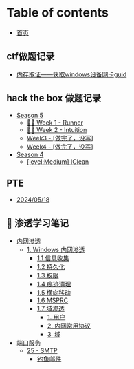 # Table of contents

* [首页](README.md)

## ctf做题记录 <a href="#ctfwp" id="ctfwp"></a>

* [内存取证——获取windows设备网卡guid](ctfwp/nei-cun-qu-zheng-huo-qu-windows-she-bei-wang-ka-guid.md)

## hack the box 做题记录

* [Season 5](hack-the-box-zuo-ti-ji-lu/season-5/README.md)
  * [🏃‍♂️ Week 1 - Runner](hack-the-box-zuo-ti-ji-lu/season-5-week-1-runner.md)
  * [🧘‍♂️ Week 2 - Intuition](hack-the-box-zuo-ti-ji-lu/season-5/week-2-intuition.md)
  * [Week3 - \[做完了，没写\]](hack-the-box-zuo-ti-ji-lu/season-5/week3-zuo-wan-le-mei-xie.md)
  * [Week4 - \[做完了，没写\]](hack-the-box-zuo-ti-ji-lu/season-5/week4-zuo-wan-le-mei-xie.md)
* [Season 4](hack-the-box-zuo-ti-ji-lu/season-4/README.md)
  * [\[level:Medium\] IClean](hack-the-box-zuo-ti-ji-lu/level-medium-iclean.md)

## PTE

* [2024/05/18](pte/2024-05-18.md)

## 📖 渗透学习笔记

* [内网渗透](shen-tou-xue-xi-bi-ji/nei-wang-shen-tou/README.md)
  * [1. Windows 内网渗透](shen-tou-xue-xi-bi-ji/nei-wang-shen-tou/1.-windows-nei-wang-shen-tou/README.md)
    * [1.1 信息收集](shen-tou-xue-xi-bi-ji/nei-wang-shen-tou/1.-windows-nei-wang-shen-tou/1.1-xin-xi-shou-ji.md)
    * [1.2 持久化](shen-tou-xue-xi-bi-ji/nei-wang-shen-tou/1.-windows-nei-wang-shen-tou/1.2-chi-jiu-hua.md)
    * [1.3 权限](shen-tou-xue-xi-bi-ji/nei-wang-shen-tou/1.-windows-nei-wang-shen-tou/1.3-quan-xian.md)
    * [1.4 痕迹清理](shen-tou-xue-xi-bi-ji/nei-wang-shen-tou/1.-windows-nei-wang-shen-tou/1.4-hen-ji-qing-li.md)
    * [1.5 横向移动](shen-tou-xue-xi-bi-ji/nei-wang-shen-tou/1.-windows-nei-wang-shen-tou/1.5-heng-xiang-yi-dong.md)
    * [1.6 MSPRC](shen-tou-xue-xi-bi-ji/nei-wang-shen-tou/1.-windows-nei-wang-shen-tou/1.6-msprc.md)
    * [1.7 域渗透](shen-tou-xue-xi-bi-ji/nei-wang-shen-tou/1.-windows-nei-wang-shen-tou/1.7-yu-shen-tou/README.md)
      * [1. 用户](shen-tou-xue-xi-bi-ji/nei-wang-shen-tou/1.-windows-nei-wang-shen-tou/1.7-yu-shen-tou/1.-yong-hu.md)
      * [2. 内网常用协议](shen-tou-xue-xi-bi-ji/nei-wang-shen-tou/1.-windows-nei-wang-shen-tou/1.7-yu-shen-tou/2.-nei-wang-chang-yong-xie-yi.md)
      * [3. 域](shen-tou-xue-xi-bi-ji/nei-wang-shen-tou/1.-windows-nei-wang-shen-tou/1.7-yu-shen-tou/3.-yu.md)
* [端口服务](shen-tou-xue-xi-bi-ji/duan-kou-fu-wu/README.md)
  * [25 - SMTP](shen-tou-xue-xi-bi-ji/duan-kou-fu-wu/25-smtp/README.md)
    * [钓鱼邮件](shen-tou-xue-xi-bi-ji/duan-kou-fu-wu/25-smtp/diao-yu-you-jian.md)
